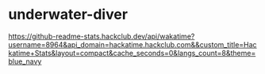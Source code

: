 # underwater-diver
https://github-readme-stats.hackclub.dev/api/wakatime?username=8964&api_domain=hackatime.hackclub.com&&custom_title=Hackatime+Stats&layout=compact&cache_seconds=0&langs_count=8&theme=blue_navy
